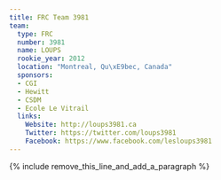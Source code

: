 ```yaml
---
title: FRC Team 3981
team:
  type: FRC
  number: 3981
  name: LOUPS
  rookie_year: 2012
  location: "Montreal, Qu\xE9bec, Canada"
  sponsors:
  - CGI
  - Hewitt
  - CSDM
  - Ecole Le Vitrail
  links:
    Website: http://loups3981.ca
    Twitter: https://twitter.com/loups3981
    Facebook: https://www.facebook.com/lesloups3981
---
```


{% include remove_this_line_and_add_a_paragraph %}